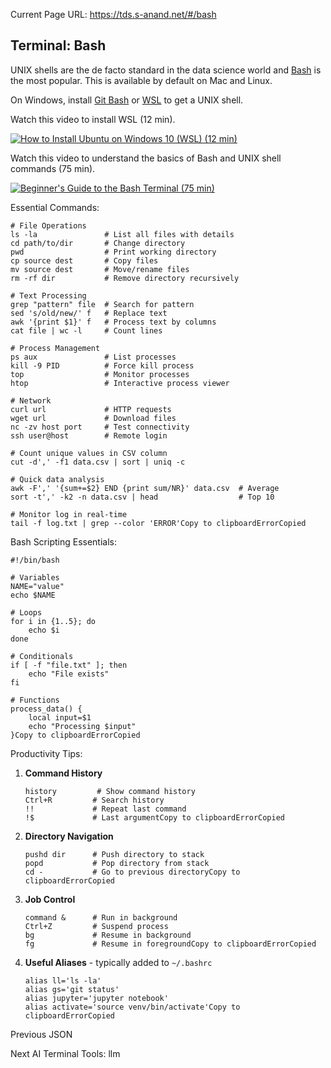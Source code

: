 Current Page URL: https://tds.s-anand.net/#/bash

## Terminal: Bash

UNIX shells are the de facto standard in the data science world and
[Bash](https://www.gnu.org/software/bash/) is the most popular. This is
available by default on Mac and Linux.

On Windows, install [Git Bash](https://git-scm.com/downloads) or
[WSL](https://learn.microsoft.com/en-us/windows/wsl/install) to get a UNIX
shell.

Watch this video to install WSL (12 min).

[![How to Install Ubuntu on Windows 10 \(WSL\) \(12
min\)](https://i.ytimg.com/vi_webp/X-DHaQLrBi8/sddefault.webp)](https://youtu.be/X-DHaQLrBi8)

Watch this video to understand the basics of Bash and UNIX shell commands (75
min).

[![Beginner's Guide to the Bash Terminal \(75
min\)](https://i.ytimg.com/vi_webp/oxuRxtrO2Ag/sddefault.webp)](https://youtu.be/oxuRxtrO2Ag)

Essential Commands:

    
    
    # File Operations
    ls -la               # List all files with details
    cd path/to/dir       # Change directory
    pwd                  # Print working directory
    cp source dest       # Copy files
    mv source dest       # Move/rename files
    rm -rf dir           # Remove directory recursively
    
    # Text Processing
    grep "pattern" file  # Search for pattern
    sed 's/old/new/' f   # Replace text
    awk '{print $1}' f   # Process text by columns
    cat file | wc -l     # Count lines
    
    # Process Management
    ps aux               # List processes
    kill -9 PID          # Force kill process
    top                  # Monitor processes
    htop                 # Interactive process viewer
    
    # Network
    curl url             # HTTP requests
    wget url             # Download files
    nc -zv host port     # Test connectivity
    ssh user@host        # Remote login
    
    # Count unique values in CSV column
    cut -d',' -f1 data.csv | sort | uniq -c
    
    # Quick data analysis
    awk -F',' '{sum+=$2} END {print sum/NR}' data.csv  # Average
    sort -t',' -k2 -n data.csv | head                  # Top 10
    
    # Monitor log in real-time
    tail -f log.txt | grep --color 'ERROR'Copy to clipboardErrorCopied

Bash Scripting Essentials:

    
    
    #!/bin/bash
    
    # Variables
    NAME="value"
    echo $NAME
    
    # Loops
    for i in {1..5}; do
        echo $i
    done
    
    # Conditionals
    if [ -f "file.txt" ]; then
        echo "File exists"
    fi
    
    # Functions
    process_data() {
        local input=$1
        echo "Processing $input"
    }Copy to clipboardErrorCopied

Productivity Tips:

  1. **Command History**
         
         history         # Show command history
         Ctrl+R         # Search history
         !!             # Repeat last command
         !$             # Last argumentCopy to clipboardErrorCopied

  2. **Directory Navigation**
         
         pushd dir      # Push directory to stack
         popd           # Pop directory from stack
         cd -           # Go to previous directoryCopy to clipboardErrorCopied

  3. **Job Control**
         
         command &      # Run in background
         Ctrl+Z         # Suspend process
         bg             # Resume in background
         fg             # Resume in foregroundCopy to clipboardErrorCopied

  4. **Useful Aliases** \- typically added to `~/.bashrc`
         
         alias ll='ls -la'
         alias gs='git status'
         alias jupyter='jupyter notebook'
         alias activate='source venv/bin/activate'Copy to clipboardErrorCopied

Previous JSON

Next AI Terminal Tools: llm

